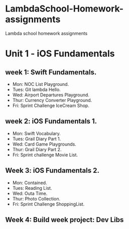 # LambdaSchool-Homework-assignments
Lambda school homework assignments

# Unit 1 - iOS Fundamentals 

## week 1:  Swift Fundamentals.
- Mon:  NOC List Playground.
- Tues:  Git lambda Hello.
- Wed: Airport Departures Playground. 
- Thur: Currency Converter Playground.
- Fri: Sprint Challenge IceCream Shop.

## week 2: iOS Fundamentals 1.
- Mon: Swift Vocabulary.
- Tues:  Grail Diary Part 1.
- Wed: Card Game Playgrounds.
- Thur: Grail Diary Part 2.
- Fri: Sprint challenge Movie List.


## Week 3:  iOS Fundamentals 2. 
- Mon: Contained.    
- Tues: Reading List.
- Wed: Outa Time.
- Thur: Photo Collection.
- Fri: Sprint Challenge ShoppingList.

## Week 4: Build week project: Dev Libs 
